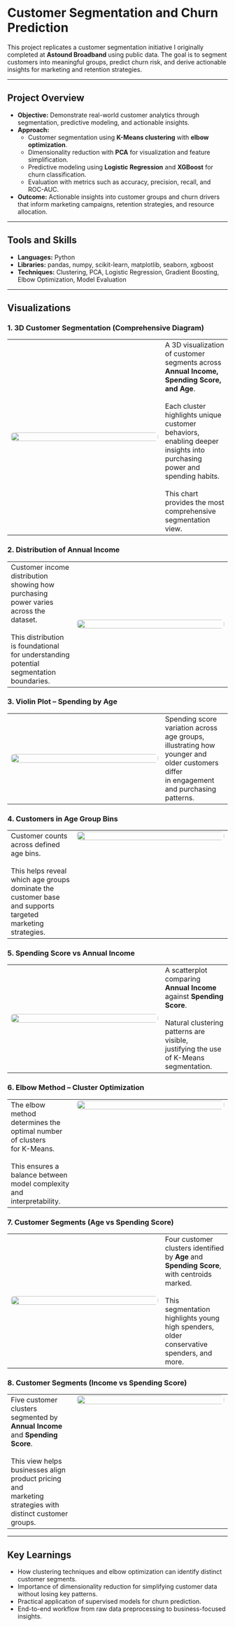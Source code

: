 # Customer Segmentation and Churn Prediction

This project replicates a customer segmentation initiative I originally completed at **Astound Broadband** using public data. The goal is to segment customers into meaningful groups, predict churn risk, and derive actionable insights for marketing and retention strategies.

---

## Project Overview
- **Objective:** Demonstrate real-world customer analytics through segmentation, predictive modeling, and actionable insights.
- **Approach:**
  - Customer segmentation using **K-Means clustering** with **elbow optimization**.
  - Dimensionality reduction with **PCA** for visualization and feature simplification.
  - Predictive modeling using **Logistic Regression** and **XGBoost** for churn classification.
  - Evaluation with metrics such as accuracy, precision, recall, and ROC-AUC.
- **Outcome:** Actionable insights into customer groups and churn drivers that inform marketing campaigns, retention strategies, and resource allocation.

---

## Tools and Skills
- **Languages:** Python  
- **Libraries:** pandas, numpy, scikit-learn, matplotlib, seaborn, xgboost  
- **Techniques:** Clustering, PCA, Logistic Regression, Gradient Boosting, Elbow Optimization, Model Evaluation  

---

## Visualizations

### 1. 3D Customer Segmentation (Comprehensive Diagram)
<table>
<tr>
<td style="width:70%;">
<img src="https://github.com/user-attachments/assets/4e9ddc23-7144-4356-8048-d7271c15406d" style="width:100%; border-radius:8px;"/>
</td>
<td style="width:30%; vertical-align:top;">
A 3D visualization of customer segments across <b>Annual Income, Spending Score, and Age</b>.<br><br>
Each cluster highlights unique customer behaviors,<br>
enabling deeper insights into purchasing power and spending habits.<br><br>
This chart provides the most comprehensive segmentation view.
</td>
</tr>
</table>

### 2. Distribution of Annual Income
<table>
<tr>
<td style="width:30%; vertical-align:top;">
Customer income distribution showing how purchasing power varies<br>
across the dataset.<br><br>
This distribution is foundational for understanding<br>
potential segmentation boundaries.
</td>
<td style="width:70%;">
<img src="https://github.com/user-attachments/assets/b3d55eab-5716-4261-ac1b-e89295463d44" style="width:100%; border-radius:8px;"/>
</td>
</tr>
</table>

### 3. Violin Plot – Spending by Age
<table>
<tr>
<td style="width:70%;">
<img src="https://github.com/user-attachments/assets/0c66b006-ba3e-4078-a8a2-71ba244e716c" style="width:100%; border-radius:8px;"/>
</td>
<td style="width:30%; vertical-align:top;">
Spending score variation across age groups,<br>
illustrating how younger and older customers differ<br>
in engagement and purchasing patterns.
</td>
</tr>
</table>

### 4. Customers in Age Group Bins
<table>
<tr>
<td style="width:30%; vertical-align:top;">
Customer counts across defined age bins.<br><br>
This helps reveal which age groups dominate the customer base<br>
and supports targeted marketing strategies.
</td>
<td style="width:70%; vertical-align:top;">
<img src="https://github.com/user-attachments/assets/33527269-2e55-4c54-ab2a-27f0e969b924" style="width:100%; border-radius:8px;"/>
</td>
</tr>
</table>

### 5. Spending Score vs Annual Income
<table>
<tr>
<td style="width:70%;">
<img src="https://github.com/user-attachments/assets/053b16e5-c7a3-4c04-94af-579799b36478" style="width:100%; border-radius:8px;"/>
</td>
<td style="width:30%; vertical-align:top;">
A scatterplot comparing <b>Annual Income</b> against <b>Spending Score</b>.<br><br>
Natural clustering patterns are visible,<br>
justifying the use of K-Means segmentation.
</td>
</tr>
</table>

### 6. Elbow Method – Cluster Optimization
<table>
<tr>
<td style="width:30%; vertical-align:top;">
The elbow method determines the optimal number of clusters<br>
for K-Means.<br><br>
This ensures a balance between model complexity and interpretability.
</td>
<td style="width:70%; vertical-align:top;">
<img src="https://github.com/user-attachments/assets/0a4a8edc-b8ae-4a6f-8335-572a0a7ffcf8" style="width:100%; border-radius:8px;"/>
</td>
</tr>
</table>

### 7. Customer Segments (Age vs Spending Score)
<table>
<tr>
<td style="width:70%;">
<img src="https://github.com/user-attachments/assets/9940bcf0-6362-4319-aa36-ebe416645721" style="width:100%; border-radius:8px;"/>
</td>
<td style="width:30%; vertical-align:top;">
Four customer clusters identified by <b>Age</b> and <b>Spending Score</b>,<br>
with centroids marked.<br><br>
This segmentation highlights young high spenders,<br>
older conservative spenders, and more.
</td>
</tr>
</table>

### 8. Customer Segments (Income vs Spending Score)
<table>
<tr>
<td style="width:30%; vertical-align:top;">
Five customer clusters segmented by <b>Annual Income</b> and <b>Spending Score</b>.<br><br>
This view helps businesses align product pricing and<br>
marketing strategies with distinct customer groups.
</td>
<td style="width:70%; vertical-align:top;">
<img src="https://github.com/user-attachments/assets/8ebe0009-a55c-49ce-94bb-258dc0c25694" style="width:100%; border-radius:8px;"/>
</td>
</tr>
</table>

---

## Key Learnings
- How clustering techniques and elbow optimization can identify distinct customer segments.  
- Importance of dimensionality reduction for simplifying customer data without losing key patterns.  
- Practical application of supervised models for churn prediction.  
- End-to-end workflow from raw data preprocessing to business-focused insights.
